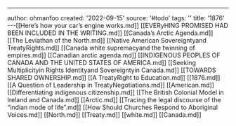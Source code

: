 ---
author: ohmanfoo
created: '2022-09-15'
source: '#todo'
tags: ''
title: '1876'
---[[Here’s how your car’s engine works.md]]
[[EVERyHING PROMISED HAD BEEN INCLUDED IN THE WRITING.md]]
[[Canada’s Arctic Agenda.md]]
[[The Leviathan of the North.md]]
[[Native American Sovereigntyand TreatyRights.md]]
[[Canada white supremacyand the twinning of empires.md]]
[[Canadian arctic agenda.md]]
[[INDIGENOUS PEOPLES OF CANADA AND THE UNITED STATES OF AMERICA.md]]
[[Seeking Multiplicityin Rights Identityand Sovereigntyin Canada.md]]
[[TOWARDS SHARED OWNERSHIP.md]]
[[A TreatyRight to Education.md]]
[[1876.md]]
[[A Question of Leadership in TreatyNegotiations.md]]
[[American.md]]
[[Differentiating indigenous citizenship.md]]
[[The British Colonial Model in Ireland and Canada.md]]
[[Arctic.md]]
[[Tracing the legal discourse of the “indian mode of life”.md]]
[[How Should Churches Respond to Aboriginal Voices.md]]
[[North.md]]
[[Treaty.md]]
[[white.md]]
[[Canada.md]]
